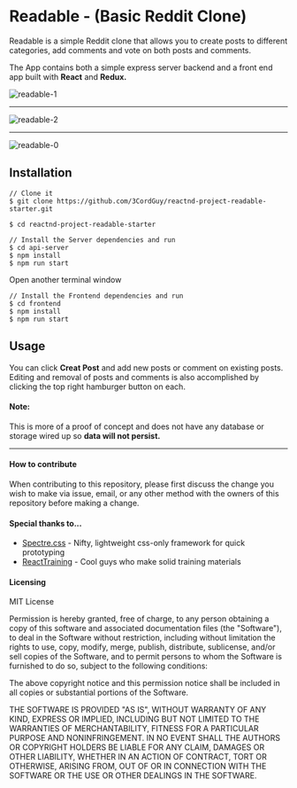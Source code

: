 # Readable - (Basic Reddit Clone)

Readable is a simple Reddit clone that allows you to create posts to different categories, add comments and vote on both posts and comments.

The App contains both a simple express server backend and a front end app built with **React** and **Redux.**

![readable-1](https://user-images.githubusercontent.com/30707961/31755319-4b3a6f78-b463-11e7-9249-6c5e1d786764.png)
___
![readable-2](https://user-images.githubusercontent.com/30707961/31755320-4b493544-b463-11e7-8a28-727318879649.png)
___
![readable-0](https://user-images.githubusercontent.com/30707961/31755321-4b579a6c-b463-11e7-8308-2a7a25ede04a.png)

## Installation

```
// Clone it
$ git clone https://github.com/3CordGuy/reactnd-project-readable-starter.git

$ cd reactnd-project-readable-starter

// Install the Server dependencies and run
$ cd api-server
$ npm install
$ npm run start
```

Open another terminal window
```
// Install the Frontend dependencies and run
$ cd frontend
$ npm install
$ npm run start
```

## Usage

You can click **Creat Post** and add new posts or comment on existing posts. Editing and removal of posts and comments is also accomplished by clicking the top right hamburger button on each.


#### Note:
This is more of a proof of concept and does not have any database or storage wired up so **data will not persist.**
____

#### How to contribute

When contributing to this repository, please first discuss the change you wish to make via issue, email, or any other method with the owners of this repository before making a change.


#### Special thanks to...

- [Spectre.css](https://picturepan2.github.io/spectre/index.html) - Nifty, lightweight css-only framework for quick prototyping
- [ReactTraining](//reacttraining.com) - Cool guys who make solid training materials

#### Licensing

MIT License

Permission is hereby granted, free of charge, to any person obtaining a copy of this software and associated documentation files (the "Software"), to deal in the Software without restriction, including without limitation the rights to use, copy, modify, merge, publish, distribute, sublicense, and/or sell copies of the Software, and to permit persons to whom the Software is furnished to do so, subject to the following conditions:

The above copyright notice and this permission notice shall be included in all copies or substantial portions of the Software.

THE SOFTWARE IS PROVIDED "AS IS", WITHOUT WARRANTY OF ANY KIND, EXPRESS OR IMPLIED, INCLUDING BUT NOT LIMITED TO THE WARRANTIES OF MERCHANTABILITY, FITNESS FOR A PARTICULAR PURPOSE AND NONINFRINGEMENT. IN NO EVENT SHALL THE AUTHORS OR COPYRIGHT HOLDERS BE LIABLE FOR ANY CLAIM, DAMAGES OR OTHER LIABILITY, WHETHER IN AN ACTION OF CONTRACT, TORT OR OTHERWISE, ARISING FROM, OUT OF OR IN CONNECTION WITH THE SOFTWARE OR THE USE OR OTHER DEALINGS IN THE SOFTWARE.